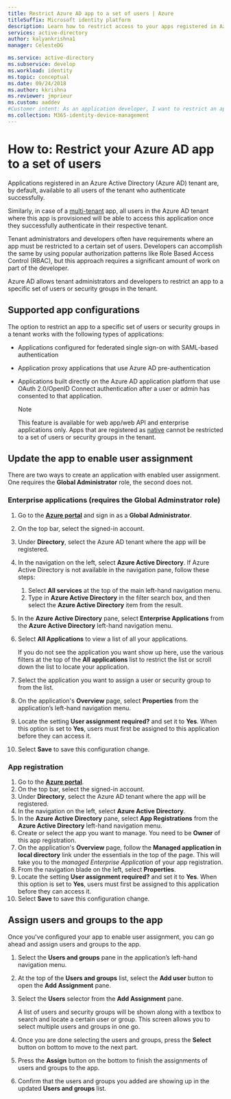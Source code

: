 ```yaml
---
title: Restrict Azure AD app to a set of users | Azure
titleSuffix: Microsoft identity platform
description: Learn how to restrict access to your apps registered in Azure AD to a selected set of users.
services: active-directory
author: kalyankrishna1
manager: CelesteDG

ms.service: active-directory
ms.subservice: develop
ms.workload: identity
ms.topic: conceptual
ms.date: 09/24/2018
ms.author: kkrishna
ms.reviewer: jmprieur
ms.custom: aaddev
#Customer intent: As an application developer, I want to restrict an application that I have registered in Azure AD to a select set of users available in my Azure AD tenant
ms.collection: M365-identity-device-management
---
```

# How to: Restrict your Azure AD app to a set of users

Applications registered in an Azure Active Directory (Azure AD) tenant are, by default, available to all users of the tenant who authenticate successfully.

Similarly, in case of a [multi-tenant](howto-convert-app-to-be-multi-tenant.md) app, all users in the Azure AD tenant where this app is provisioned will be able to access this application once they successfully authenticate in their respective tenant.

Tenant administrators and developers often have requirements where an app must be restricted to a certain set of users. Developers can accomplish the same by using popular authorization patterns like Role Based Access Control (RBAC), but this approach requires a significant amount of work on part of the developer.

Azure AD allows tenant administrators and developers to restrict an app to a specific set of users or security groups in the tenant.

## Supported app configurations

The option to restrict an app to a specific set of users or security groups in a tenant works with the following types of applications:

- Applications configured for federated single sign-on with SAML-based authentication
- Application proxy applications that use Azure AD pre-authentication
- Applications built directly on the Azure AD application platform that use OAuth 2.0/OpenID Connect authentication after a user or admin has consented to that application.

     > [!NOTE]
     > This feature is available for web app/web API and enterprise applications only. Apps that are registered as [native](quickstart-v1-integrate-apps-with-azure-ad.md) cannot be restricted to a set of users or security groups in the tenant.

## Update the app to enable user assignment

There are two ways to create an application with enabled user assignment. One requires the **Global Administrator** role, the second does not.

### Enterprise applications (requires the Global Adminstrator role)

1. Go to the [**Azure portal**](https://portal.azure.com/) and sign in as a **Global Administrator**.
1. On the top bar, select the signed-in account. 
1. Under **Directory**, select the Azure AD tenant where the app will be registered.
1. In the navigation on the left, select **Azure Active Directory**. If Azure Active Directory is not available in the navigation pane, follow these steps:

    1. Select **All services** at the top of the main left-hand navigation menu.
    1. Type in **Azure Active Directory** in the filter search box, and then select the **Azure Active Directory** item from the result.

1. In the **Azure Active Directory** pane, select **Enterprise Applications** from the **Azure Active Directory** left-hand navigation menu.
1. Select **All Applications** to view a list of all your applications.

     If you do not see the application you want show up here, use the various filters at the top of the **All applications** list to restrict the list or scroll down the list to locate your application.

1. Select the application you want to assign a user or security group to from the list.
1. On the application's **Overview** page, select **Properties** from the application’s left-hand navigation menu.
1. Locate the setting **User assignment required?** and set it to **Yes**. When this option is set to **Yes**, users must first be assigned to this application before they can access it.
1. Select **Save** to save this configuration change.

### App registration

1. Go to the [**Azure portal**](https://portal.azure.com/).
1. On the top bar, select the signed-in account. 
1. Under **Directory**, select the Azure AD tenant where the app will be registered.
1. In the navigation on the left, select **Azure Active Directory**.
1. In the **Azure Active Directory** pane, select **App Registrations** from the **Azure Active Directory** left-hand navigation menu.
1. Create or select the app you want to manage. You need to be **Owner** of this app registration.
1. On the application's **Overview** page, follow the **Managed application in local directory** link under the essentials in the top of the page. This will take you to the _managed Enterprise Application_ of your app registration.
1. From the navigation blade on the left, select **Properties**.
1. Locate the setting **User assignment required?** and set it to **Yes**. When this option is set to **Yes**, users must first be assigned to this application before they can access it.
1. Select **Save** to save this configuration change.

## Assign users and groups to the app

Once you've configured your app to enable user assignment, you can go ahead and assign users and groups to the app.

1. Select the **Users and groups** pane in the application’s left-hand navigation menu.
1. At the top of the **Users and groups** list, select the **Add user** button to open the **Add Assignment** pane.
1. Select the **Users** selector from the **Add Assignment** pane. 

     A list of users and security groups will be shown along with a textbox to search and locate a certain user or group. This screen allows you to select multiple users and groups in one go.

1. Once you are done selecting the users and groups, press the **Select** button on bottom to move to the next part.
1. Press the **Assign** button on the bottom to finish the assignments of users and groups to the app. 
1. Confirm that the users and groups you added are showing up in the updated **Users and groups** list.

